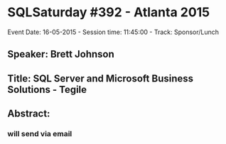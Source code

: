 # SQLSaturday #392 - Atlanta 2015
Event Date: 16-05-2015 - Session time: 11:45:00 - Track: Sponsor/Lunch
## Speaker: Brett Johnson
## Title: SQL Server and Microsoft Business Solutions - Tegile
## Abstract:
### will send via email
